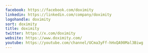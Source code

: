 ```yaml
---
facebook: https://facebook.com/doximity
linkedin: https://linkedin.com/company/doximity
logohandle: doximity
sort: doximity
title: doximity
twitter: https://x.com/doximity
website: https://www.doximity.com/
youtube: https://youtube.com/channel/UCma3yFf-hHxQA90Mal3Biwg
---
```

